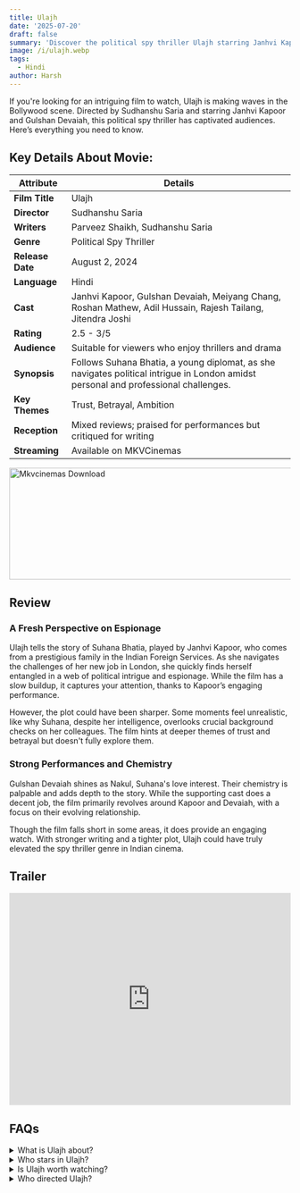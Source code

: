 ```yaml
---
title: Ulajh
date: '2025-07-20'
draft: false
summary: 'Discover the political spy thriller Ulajh starring Janhvi Kapoor. Read our review online on MKVCinemas'
image: /i/ulajh.webp
tags:
  - Hindi
author: Harsh
---
```


If you're looking for an intriguing film to watch, Ulajh is making waves in the Bollywood scene. Directed by Sudhanshu Saria and starring Janhvi Kapoor and Gulshan Devaiah, this political spy thriller has captivated audiences. Here’s everything you need to know.

## Key Details About Movie:

| **Attribute**    | **Details**                                                                                                                         |
| ---------------- | ----------------------------------------------------------------------------------------------------------------------------------- |
| **Film Title**   | Ulajh                                                                                                                               |
| **Director**     | Sudhanshu Saria                                                                                                                     |
| **Writers**      | Parveez Shaikh, Sudhanshu Saria                                                                                                     |
| **Genre**        | Political Spy Thriller                                                                                                              |
| **Release Date** | August 2, 2024                                                                                                                      |
| **Language**     | Hindi                                                                                                                               |
| **Cast**         | Janhvi Kapoor, Gulshan Devaiah, Meiyang Chang, Roshan Mathew, Adil Hussain, Rajesh Tailang, Jitendra Joshi                          |
| **Rating**       | 2.5 - 3/5                                                                                                                           |
| **Audience**     | Suitable for viewers who enjoy thrillers and drama                                                                                  |
| **Synopsis**     | Follows Suhana Bhatia, a young diplomat, as she navigates political intrigue in London amidst personal and professional challenges. |
| **Key Themes**   | Trust, Betrayal, Ambition                                                                                                           |
| **Reception**    | Mixed reviews; praised for performances but critiqued for writing                                                                   |
| **Streaming**    | Available on MKVCinemas                                                                                                             |

<a href="https://mkvcinemas.buzz/bookmarks-list">
  <img src="/mkvcinemas-btn.webp" alt="Mkvcinemas Download" width="600" height="200" loading="lazy">
</a>

## Review

### A Fresh Perspective on Espionage

Ulajh tells the story of Suhana Bhatia, played by Janhvi Kapoor, who comes from a prestigious family in the Indian Foreign Services. As she navigates the challenges of her new job in London, she quickly finds herself entangled in a web of political intrigue and espionage. While the film has a slow buildup, it captures your attention, thanks to Kapoor’s engaging performance.

However, the plot could have been sharper. Some moments feel unrealistic, like why Suhana, despite her intelligence, overlooks crucial background checks on her colleagues. The film hints at deeper themes of trust and betrayal but doesn't fully explore them.

### Strong Performances and Chemistry

Gulshan Devaiah shines as Nakul, Suhana's love interest. Their chemistry is palpable and adds depth to the story. While the supporting cast does a decent job, the film primarily revolves around Kapoor and Devaiah, with a focus on their evolving relationship.

Though the film falls short in some areas, it does provide an engaging watch. With stronger writing and a tighter plot, Ulajh could have truly elevated the spy thriller genre in Indian cinema.

## Trailer

<iframe width="100%" height="380" src="https://www.youtube.com/embed/Tk1EQD7vGiY?si=a-chNu7_3g5U0rk-" title={title} frameborder="0" allow="accelerometer; autoplay; clipboard-write; encrypted-media; gyroscope; picture-in-picture; web-share" referrerpolicy="strict-origin-when-cross-origin" allowfullscreen loading="lazy"></iframe>

## FAQs

<details>
  <summary>What is Ulajh about?</summary>
  <p>Ulajh follows Suhana Bhatia, a young diplomat, as she navigates political intrigue in London.</p>
</details>

<details>
  <summary>Who stars in Ulajh?</summary>
  <p>The film features Janhvi Kapoor and Gulshan Devaiah in leading roles.</p>
</details>

<details>
  <summary>Is Ulajh worth watching?</summary>
  <p>While it has its flaws, the film offers an engaging experience and solid performances.</p>
</details>

<details>
  <summary>Who directed Ulajh?</summary>
  <p>The film is directed by Sudhanshu Saria.</p>
</details>
